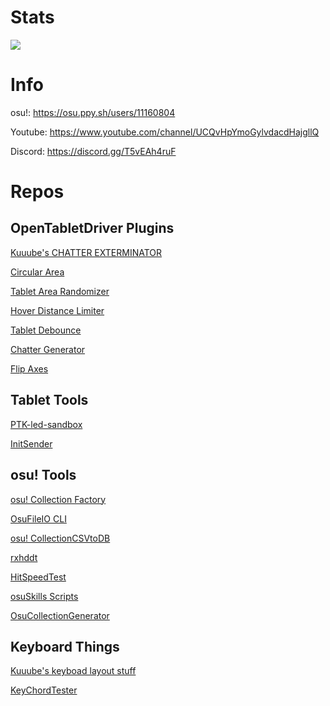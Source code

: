 # Stats

![](https://github-readme-stats-one-bice.vercel.app/api?username=Kuuuube&include_all_commits=true&show_icons=true&title_color=a500ff&text_color=a500ff&icon_color=a500ff&hide_border=true&bg_color=00000000)

# Info

osu!: https://osu.ppy.sh/users/11160804

Youtube: https://www.youtube.com/channel/UCQvHpYmoGylvdacdHajgllQ

Discord: https://discord.gg/T5vEAh4ruF

# Repos

## OpenTabletDriver Plugins

[Kuuube's CHATTER EXTERMINATOR](https://github.com/Kuuuube/Kuuube-s-CHATTER-EXTERMINATOR)

[Circular Area](https://github.com/Kuuuube/Circular_Area)

[Tablet Area Randomizer](https://github.com/Kuuuube/Tablet_Area_Randomizer)

[Hover Distance Limiter](https://github.com/Kuuuube/Hover_Distance_Limiter)

[Tablet Debounce](https://github.com/Kuuuube/Tablet_Debounce)

[Chatter Generator](https://github.com/Kuuuube/Chatter_Generator)

[Flip Axes](https://github.com/Kuuuube/Flip_Axes)

## Tablet Tools

[PTK-led-sandbox](https://github.com/Kuuuube/PTK-led-sandbox)

[InitSender](https://github.com/Kuuuube/InitSender)

## osu! Tools

[osu! Collection Factory](https://github.com/Kuuuube/osu_collection_factory)

[OsuFileIO CLI](https://github.com/Kuuuube/OsuFileIO_CLI)

[osu! CollectionCSVtoDB](https://github.com/Kuuuube/osu_CollectionCSVtoDB)

[rxhddt](https://github.com/Kuuuube/rxhddt)

[HitSpeedTest](https://github.com/Kuuuube/HitSpeedTest)

[osuSkills Scripts](https://github.com/Kuuuube/osuSkills_Scripts)

[OsuCollectionGenerator](https://github.com/Kuuuube/OsuCollectionGenerator)

## Keyboard Things

[Kuuube's keyboad layout stuff](https://github.com/Kuuuube/kuuube_keyboard_layout_stuff)

[KeyChordTester](https://github.com/Kuuuube/KeyChordTester)